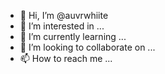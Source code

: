 - 👋 Hi, I’m @auvrwhiite
- 👀 I’m interested in ...
- 🌱 I’m currently learning ...
- 💞️ I’m looking to collaborate on ...
- 📫 How to reach me ...

<!---
auvrwhiite/auvrwhiite is a ✨ special ✨ repository because its `README.md` (this file) appears on your GitHub profile.
You can click the Preview link to take a look at your changes.
--->
